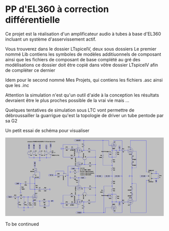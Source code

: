 PP d'EL360 à correction différentielle
======================================

Ce projet est la réalisation d'un amplificateur audio à tubes à base d'EL360
incluant un système d'asservissement actif.

Vous trouverez dans le dossier LTspiceIV, deux sous dossiers
Le premier nommé Lib contiens les symboles de modèles additiuonnels de composant
ainsi que les fichiers de composant de base complété au gré des modélisations
ce dossier doit être copié dans vôtre dossier LTspiceIV afin de compléter
ce dernier

Idem pour le second nommé Mes Projets, qui contiens les fichiers .asc 
ainsi que les .inc  

Attention la simulation n'est qu'un outil d'aide à la conception
les résultats devraient être le plus proches possible de la vrai vie
mais ...

Quelques tentatives de simulation sous LTC vont permettre de débroussailler 
la guarrigue qu'est la topologie de driver un tube pentode par sa G2

Un petit essai de schéma pour visualiser

![](images/PP_EL360_schema.png)

To be continued

